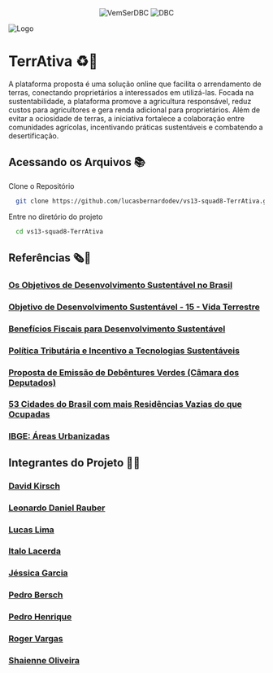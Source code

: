 <div align="center">
  <img alt="VemSerDBC" src="https://img.shields.io/badge/Vem Ser 13-00599C?style=for-the-badge&logo=java&logoColor=white">
  <img alt="DBC" src="https://img.shields.io/badge/DBC-00599C?style=for-the-badge&logo=java&logoColor=white">
</div>

![Logo](https://i.ibb.co/28k8rQj/p2.png)

# TerrAtiva ♻️🌱

A plataforma proposta é uma solução online que facilita o arrendamento de terras, conectando proprietários a interessados em utilizá-las. Focada na sustentabilidade, a plataforma promove a agricultura responsável, reduz custos para agricultores e gera renda adicional para proprietários. Além de evitar a ociosidade de terras, a iniciativa fortalece a colaboração entre comunidades agrícolas, incentivando práticas sustentáveis e combatendo a desertificação.

## Acessando os Arquivos 📚

Clone o Repositório

```bash
  git clone https://github.com/lucasbernardodev/vs13-squad8-TerrAtiva.git
```

Entre no diretório do projeto

```bash
  cd vs13-squad8-TerrAtiva
```

## Referências 🗞️📰

### [Os Objetivos de Desenvolvimento Sustentável no Brasil](https://brasil.un.org/pt-br)
### [Objetivo de Desenvolvimento Sustentável - 15 - Vida Terrestre](https://www.ipea.gov.br/ods/ods15.html)
### [Benefícios Fiscais para Desenvolvimento Sustentável](https://www.conjur.com.br/2023-jun-12/elaise-sestrem-beneficios-fiscais-desenvolvimento-sustentavel/)
### [Política Tributária e Incentivo a Tecnologias Sustentáveis](https://www.ipea.gov.br/cts/pt/central-de-conteudo/artigos/artigos/309-politica-tributaria-e-incentivo-a-tecnologias-sustentaveis-o-brasil-na-contramao)
### [Proposta de Emissão de Debêntures Verdes (Câmara dos Deputados)](https://www.camara.leg.br/noticias/852063-proposta-permite-a-emissao-de-debentures-incentivadas-para-projetos-sus%20tentaveis/)
### [53 Cidades do Brasil com mais Residências Vazias do que Ocupadas](https://www.nsctotal.com.br/noticias/conheca-as-53-cidades-do-brasil-com-mais-residencias-vazias-do-que-ocupadas#:~:text=Arroio%20do%20Sal%20%28RS%29%20%E2%80%93%2076%2C2%25%20Xangri-l%C3%A1%20%28RS%29,%E2%80%93%2068%2C3%25%20Pontal%20do%20Paran%C3%A1%20%28PR%29%20%E2%80%93%2068%2C1%25)
### [IBGE: Áreas Urbanizadas](https://www.ibge.gov.br/geociencias/cartas-e-mapas/redes-geograficas/15789-areas-urbanizadas.html)
 
## Integrantes do Projeto 👨‍💻

 ### [David Kirsch](https://www.github.com/DavidKirsch-DBC)
 ### [Leonardo Daniel Rauber](https://www.github.com/Leonardo-Rauber)
 ### [Lucas Lima](https://www.github.com/lucasbernardodev)
 ### [Italo Lacerda](https://www.github.com/ItaloLacerda)
 ### [Jéssica Garcia](https://www.github.com/Jessica-Garcia)
 ### [Pedro Bersch](https://www.github.com/PedroBersch)
 ### [Pedro Henrique](https://www.github.com/pedrohpdo)
 ### [Roger Vargas](https://www.github.com/rogervargass)
 ### [Shaienne Oliveira](https://www.github.com/Shaienne23)

